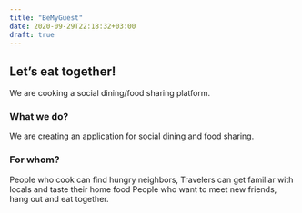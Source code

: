 ```yaml
---
title: "BeMyGuest"
date: 2020-09-29T22:18:32+03:00
draft: true
---
```

## Let’s eat together!


We are cooking a social dining/food sharing platform.
### What we do?
We are creating an application for social dining and food sharing.
### For whom?
People who cook can find hungry neighbors,
Travelers can get familiar with locals and taste their home food
People who want to meet new friends, hang out and eat together.
